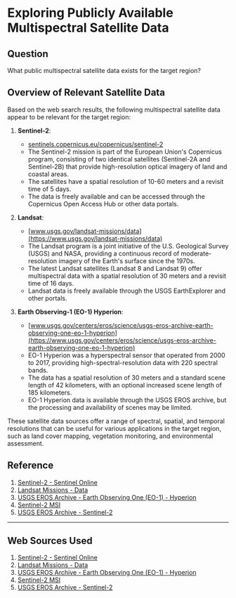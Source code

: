 # Exploring Publicly Available Multispectral Satellite Data

## Question
What public multispectral satellite data exists for the target region?

## Overview of Relevant Satellite Data

Based on the web search results, the following multispectral satellite data appear to be relevant for the target region:

1. **Sentinel-2**:
   - [sentinels.copernicus.eu/copernicus/sentinel-2](https://sentinels.copernicus.eu/copernicus/sentinel-2)
   - The Sentinel-2 mission is part of the European Union's Copernicus program, consisting of two identical satellites (Sentinel-2A and Sentinel-2B) that provide high-resolution optical imagery of land and coastal areas.
   - The satellites have a spatial resolution of 10-60 meters and a revisit time of 5 days.
   - The data is freely available and can be accessed through the Copernicus Open Access Hub or other data portals.

2. **Landsat**:
   - [www.usgs.gov/landsat-missions/data](https://www.usgs.gov/landsat-missions/data)
   - The Landsat program is a joint initiative of the U.S. Geological Survey (USGS) and NASA, providing a continuous record of moderate-resolution imagery of the Earth's surface since the 1970s.
   - The latest Landsat satellites (Landsat 8 and Landsat 9) offer multispectral data with a spatial resolution of 30 meters and a revisit time of 16 days.
   - Landsat data is freely available through the USGS EarthExplorer and other portals.

3. **Earth Observing-1 (EO-1) Hyperion**:
   - [www.usgs.gov/centers/eros/science/usgs-eros-archive-earth-observing-one-eo-1-hyperion](https://www.usgs.gov/centers/eros/science/usgs-eros-archive-earth-observing-one-eo-1-hyperion)
   - EO-1 Hyperion was a hyperspectral sensor that operated from 2000 to 2017, providing high-spectral-resolution data with 220 spectral bands.
   - The data has a spatial resolution of 30 meters and a standard scene length of 42 kilometers, with an optional increased scene length of 185 kilometers.
   - EO-1 Hyperion data is available through the USGS EROS archive, but the processing and availability of scenes may be limited.

These satellite data sources offer a range of spectral, spatial, and temporal resolutions that can be useful for various applications in the target region, such as land cover mapping, vegetation monitoring, and environmental assessment.

## Reference

1. [Sentinel-2 - Sentinel Online](https://sentinels.copernicus.eu/copernicus/sentinel-2)
2. [Landsat Missions - Data](https://www.usgs.gov/landsat-missions/data)
3. [USGS EROS Archive - Earth Observing One (EO-1) - Hyperion](https://www.usgs.gov/centers/eros/science/usgs-eros-archive-earth-observing-one-eo-1-hyperion?qt-science_center_objects=0)
4. [Sentinel-2 MSI](https://www.earthdata.nasa.gov/sensors/sentinel-2-msi)
5. [USGS EROS Archive - Sentinel-2](https://www.usgs.gov/centers/eros/science/usgs-eros-archive-sentinel-2)

---
## Web Sources Used

1. [Sentinel-2 - Sentinel Online](https://sentinels.copernicus.eu/copernicus/sentinel-2)
2. [Landsat Missions - Data](https://www.usgs.gov/landsat-missions/data)
3. [USGS EROS Archive - Earth Observing One (EO-1) - Hyperion](https://www.usgs.gov/centers/eros/science/usgs-eros-archive-earth-observing-one-eo-1-hyperion?qt-science_center_objects=0)
4. [Sentinel-2 MSI](https://www.earthdata.nasa.gov/sensors/sentinel-2-msi)
5. [USGS EROS Archive - Sentinel-2](https://www.usgs.gov/centers/eros/science/usgs-eros-archive-sentinel-2)
